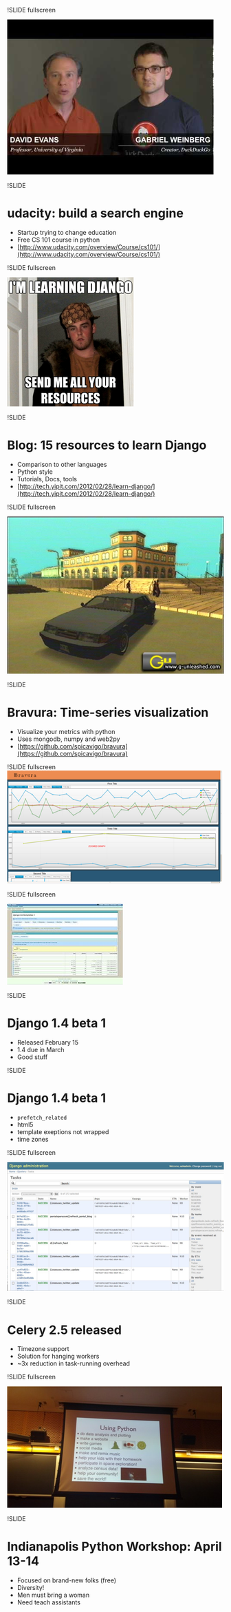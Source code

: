 !SLIDE fullscreen

<img src="udacity.jpg">
<br />

!SLIDE 
# udacity: build a search engine #

* Startup trying to change education
* Free CS 101 course in python
* [http://www.udacity.com/overview/Course/cs101/](http://www.udacity.com/overview/Course/cs101/)

!SLIDE fullscreen

<img src="15_resources.png">
<br />

!SLIDE 
# Blog: 15 resources to learn Django #

* Comparison to other languages
* Python style
* Tutorials, Docs, tools
* [http://tech.yipit.com/2012/02/28/learn-django/](http://tech.yipit.com/2012/02/28/learn-django/)

!SLIDE fullscreen

<img src="bravura.jpg">
<br />

!SLIDE 
# Bravura: Time-series visualization #

* Visualize your metrics with python
* Uses mongodb, numpy and web2py
* [https://github.com/spicavigo/bravura](https://github.com/spicavigo/bravura)

!SLIDE fullscreen
<br />
<img src="bravura_example.png">

!SLIDE fullscreen

<img src="django_beta.jpg">
<br />

!SLIDE 
# Django 1.4 beta 1 #

* Released February 15
* 1.4 due in March
* Good stuff

!SLIDE 
# Django 1.4 beta 1 #

* `prefetch_related`
* html5
* template exeptions not wrapped
* time zones

!SLIDE fullscreen

<img src="djangoceleryadmin2.jpg">
<br />

!SLIDE 
# Celery 2.5 released #

* Timezone support
* Solution for hanging workers
* ~3x reduction in task-running overhead

!SLIDE fullscreen

<img src="indy_python_workshop.jpg">
<br />

!SLIDE 
# Indianapolis Python Workshop: April 13-14 #

* Focused on brand-new folks (free)
* Diversity!
* Men must bring a woman
* Need teach assistants
